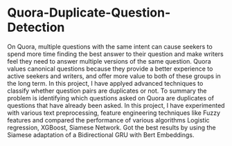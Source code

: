 # Quora-Duplicate-Question-Detection
On Quora, multiple questions with the same intent can cause seekers to spend more time finding the best answer to their question and make writers feel they need to answer multiple versions of the same question. Quora values canonical questions because they provide a better experience to active seekers and writers, and offer more value to both of these groups in the long term. In this project, I have applyed advanced techniques to classify whether question pairs are duplicates or not. To summary the problem is identifying which questions asked on Quora are duplicates of questions that have already been asked. In this project, I have experimented with various text preprocessing, feature engineering techniques like Fuzzy features and compared the performance of various algorithms Logistic regression, XGBoost, Siamese Network. Got the best results by using the Siamese adaptation of a Bidirectional GRU with Bert Embeddings.
